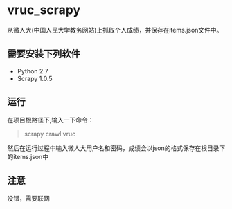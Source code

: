 # vruc_scrapy
从微人大(中国人民大学教务网站)上抓取个人成绩，并保存在items.json文件中。
## 需要安装下列软件
- Python 2.7
- Scrapy 1.0.5

## 运行
在项目根路径下,输入一下命令：
> scrapy crawl vruc

然后在运行过程中输入微人大用户名和密码，成绩会以json的格式保存在根目录下的items.json中

## 注意
没错，需要联网
